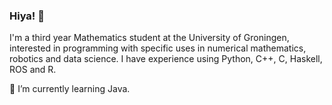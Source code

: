 ### Hiya! 👋

I'm a third year Mathematics student at the University of Groningen, interested in programming with specific uses in numerical mathematics, robotics and data science. 
I have experience using Python, C++, C, Haskell, ROS and R.

🌱 I’m currently learning Java.
<!--
**egerhether/egerhether** is a ✨ _special_ ✨ repository because its `README.md` (this file) appears on your GitHub profile.

Here are some ideas to get you started:

- 🔭 I’m currently working on ...

- 👯 I’m looking to collaborate on ...
- 🤔 I’m looking for help with ...
- 💬 Ask me about ...
- 📫 How to reach me: ...
- 😄 Pronouns: ...
- ⚡ Fun fact: ...
-->
